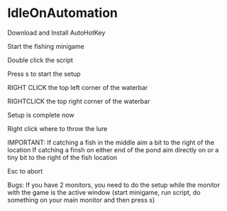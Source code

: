 # IdleOnAutomation

Download and Install AutoHotKey

Start the fishing minigame

Double click the script

Press s to start the setup

RIGHT CLICK the top left corner of the waterbar 

RIGHTCLICK the top right corner of the waterbar

Setup is complete now


Right click where to throw the lure

IMPORTANT:  If catching a fish in the middle aim a bit to the right of the location
            If catching a finsh on either end of the pond aim directly on or a tiny bit to the right of the fish location


Esc to abort

Bugs: If you have 2 monitors, you need to do the setup while the monitor with the game is the active window (start minigame, run script, do something on your main monitor and then press s)
